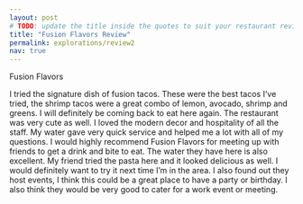 ```yaml
---
layout: post
# TODO: update the title inside the quotes to suit your restaurant review needs
title: "Fusion Flavors Review"
permalink: explorations/review2
nav: true
---
```


Fusion Flavors

I tried the signature dish of fusion tacos. 
These were the best tacos I’ve tried, the shrimp tacos were a great combo of lemon, avocado, shrimp and greens. 
I will definitely be coming back to eat here again. The restaurant was very cute as well. 
I loved the modern decor and hospitality of all the staff. My water gave very quick service and helped me a lot with all of my questions. 
I would highly recommend Fusion Flavors for meeting up with friends to get a drink and bite to eat. 
The water they have here is also excellent. My friend tried the pasta here and it looked delicious as well. 
I would definitely want to try it next time I’m in the area. 
I also found out they host events, I think this could be a great place to have a party or birthday. 
I also think they would be very good to cater for a work event or meeting. 

